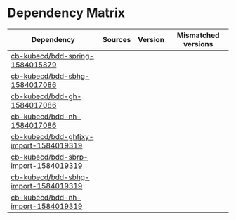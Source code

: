 # Dependency Matrix

Dependency | Sources | Version | Mismatched versions
---------- | ------- | ------- | -------------------
[cb-kubecd/bdd-spring-1584015879](https://github.com/cb-kubecd/bdd-spring-1584015879.git) |  | []() | 
[cb-kubecd/bdd-sbhg-1584017086](https://github.com/cb-kubecd/bdd-sbhg-1584017086.git) |  | []() | 
[cb-kubecd/bdd-gh-1584017086](https://github.com/cb-kubecd/bdd-gh-1584017086.git) |  | []() | 
[cb-kubecd/bdd-nh-1584017086](https://github.com/cb-kubecd/bdd-nh-1584017086.git) |  | []() | 
[cb-kubecd/bdd-ghfjxy-import-1584019319](https://github.com/cb-kubecd/bdd-ghfjxy-import-1584019319.git) |  | []() | 
[cb-kubecd/bdd-sbrp-import-1584019319](https://github.com/cb-kubecd/bdd-sbrp-import-1584019319.git) |  | []() | 
[cb-kubecd/bdd-sbhg-import-1584019319](https://github.com/cb-kubecd/bdd-sbhg-import-1584019319.git) |  | []() | 
[cb-kubecd/bdd-nh-import-1584019319](https://github.com/cb-kubecd/bdd-nh-import-1584019319.git) |  | []() | 
